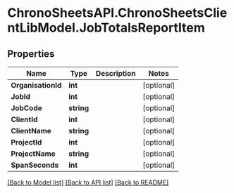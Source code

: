 
# ChronoSheetsAPI.ChronoSheetsClientLibModel.JobTotalsReportItem

## Properties

Name | Type | Description | Notes
------------ | ------------- | ------------- | -------------
**OrganisationId** | **int** |  | [optional] 
**JobId** | **int** |  | [optional] 
**JobCode** | **string** |  | [optional] 
**ClientId** | **int** |  | [optional] 
**ClientName** | **string** |  | [optional] 
**ProjectId** | **int** |  | [optional] 
**ProjectName** | **string** |  | [optional] 
**SpanSeconds** | **int** |  | [optional] 

[[Back to Model list]](../README.md#documentation-for-models)
[[Back to API list]](../README.md#documentation-for-api-endpoints)
[[Back to README]](../README.md)

